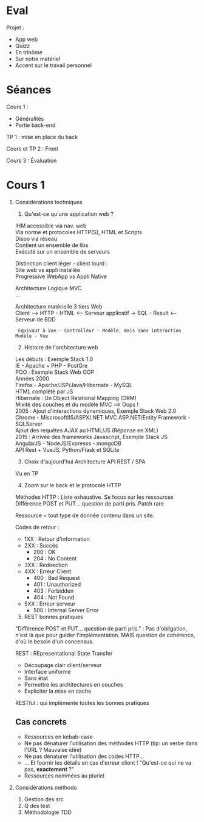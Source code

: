 # Eval

Projet :
* App web
* Quizz
* En trinôme
* Sur notre matériel
* Accent sur le travail personnel

# Séances

Cours 1 :
* Généralités
* Partie back-end

TP 1 : mise en place du back

Cours et TP 2 : Front

Cours 3 : Évaluation

# Cours 1

1. Considérations techniques  
    1. Qu'est-ce qu'une application web ?  
    
    IHM accessible via nav. web  
        Via norme et protocoles HTTP(S), HTML et Scripts  
    Dispo via réseau  
    Contient un ensemble de libs  
    Exécuté sur un ensemble de serveurs  

    Distinction client léger - client lourd :  
        Site web vs appli installée  
        Progressive WebApp vs Appli Native  
      
    Architecture Logique MVC  
        ...  

    Architecture matérielle 3 tiers Web  
        Client --> HTTP - HTML <-- Serveur applicatif -> SQL - Result <-- Serveur de BDD  

        Equivaut à Vue - Controlleur - Modèle, mais sans interaction Modèle - Vue  
    
    2. Histoire de l'architecture web  

    Les débuts : Exemple Stack 1.0  
        IE - Apache + PHP - PostGre  
    POO : Exemple Stack Web OOP  
        Années 2000  
        Firefox - Apache/JSP/Java/Hibernate - MySQL  
        HTML complété par JS  
        Hibernate : Un Object Relational Mapping (ORM)  
        Mixité des couches et du modèle MVC ==> Oops !  
    2005 : Ajout d'interactions dynamiques, Exemple Stack Web 2.0  
        Chrome - MiscrosoftIIS/ASPX/.NET MVC ASP.NET/Entity Framework - SQLServer  
        Ajout des requêtes AJAX au HTML/JS (Réponse en XML)  
    2015 : Arrivée des frameworks Javascript, Exemple Stack JS  
        AngularJS - NodeJS/Expresss - mongoDB  
    API Rest + VueJS, Python/Flask et SQLite  

    3. Choix d'aujourd'hui Architecture API REST / SPA  

    Vu en TP

    4. Zoom sur le back et le protocole HTTP  

    Méthodes HTTP : Liste exhaustive.
    Se focus sur les ressources
    Différence POST et PUT... question de parti pris.
    Patch rare

    Ressource = tout type de donnée contenu dans un site.  

    Codes de retour :  
    * 1XX : Retour d'information  
    * 2XX : Succès  
        * 200 : OK  
        * 204 : No Content  
    * 3XX : Redirection  
    * 4XX : Erreur Client  
        * 400 : Bad Request  
        * 401 : Unauthorized  
        * 403 : Forbidden  
        * 404 : Not Found  
    * 5XX : Erreur serveur  
        * 500 : Internal Server Error  

    5. REST bonnes pratiques  

    "Différence POST et PUT... question de parti pris." : Pas d'obligation, n'est là que pour guider l'implémentation. MAIS question de cohérence, d'où le besoin d'un concensus.  

    REST : REpresentational State Transfer  
    * Découpage clair client/serveur  
    * Interface uniforme  
    * Sans état  
    * Permettre les architectures en couches  
    * Expliciter la mise en cache  

    RESTful : qui implémente toutes les bonnes pratiques

    ## Cas concrets  

    * Ressources en kebab-case  
    * Ne pas dénaturer l'utilisation des méthodes HTTP (tip: un verbe dans l'URL ? Mauvaise idée)  
    * Ne pas dénaturer l'utilisation des codes HTTP...  
    * ... Et fournir les détails en cas d'erreur client ! "Qu'est-ce qui ne va pas, **exactement** ?"
    * Ressources nommées au pluriel  

2. Considérations méthodo  
    1. Gestion des src  
    2. Q des test  
    3. Méthodologie TDD